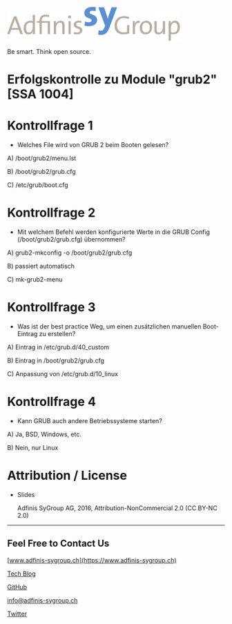 ![](pics_1/adfinis_sygroup_logo.png)

Be smart. Think open source.

# Erfolgskontrolle zu Module "grub2" [SSA 1004]

# Kontrollfrage 1

* Welches File wird von GRUB 2 beim Booten gelesen?

A) /boot/grub2/menu.lst

B) /boot/grub2/grub.cfg

C) /etc/grub/boot.cfg

# Kontrollfrage 2

* Mit welchem Befehl werden konfigurierte Werte in die GRUB Config (/boot/grub2/grub.cfg) übernommen?

A) grub2-mkconfig -o /boot/grub2/grub.cfg

B) passiert automatisch

C) mk-grub2-menu

# Kontrollfrage 3

* Was ist der best practice Weg, um einen zusätzlichen manuellen Boot-Eintrag zu erstellen?

A) Eintrag in /etc/grub.d/40_custom

B) Eintrag in /boot/grub2/grub.cfg

C) Anpassung von /etc/grub.d/10_linux

# Kontrollfrage 4

* Kann GRUB auch andere Betriebssysteme starten?

A) Ja, BSD, Windows, etc.

B) Nein, nur Linux

# Attribution / License

* Slides

  Adfinis SyGroup AG, 2016, Attribution-NonCommercial 2.0 (CC BY-NC 2.0)

---

## Feel Free to Contact Us

[www.adfinis-sygroup.ch](https://www.adfinis-sygroup.ch)

[Tech Blog](https://www.adfinis-sygroup.ch/blog)

[GitHub](https://github.com/adfinis-sygroup)

<info@adfinis-sygroup.ch>

[Twitter](https://twitter.com/adfinissygroup)
